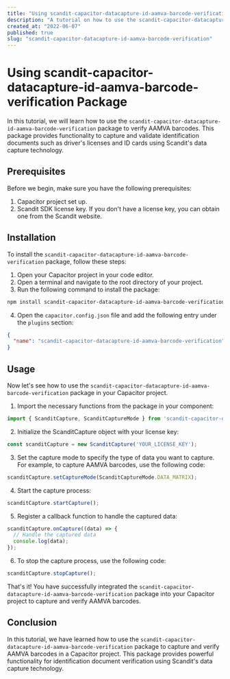 ```yaml
---
title: "Using scandit-capacitor-datacapture-id-aamva-barcode-verification Package"
description: "A tutorial on how to use the scandit-capacitor-datacapture-id-aamva-barcode-verification package to verify AAMVA barcodes"
created_at: "2022-06-07"
published: true
slug: "scandit-capacitor-datacapture-id-aamva-barcode-verification"
---
```


# Using scandit-capacitor-datacapture-id-aamva-barcode-verification Package

In this tutorial, we will learn how to use the `scandit-capacitor-datacapture-id-aamva-barcode-verification` package to verify AAMVA barcodes. This package provides functionality to capture and validate identification documents such as driver's licenses and ID cards using Scandit's data capture technology.

## Prerequisites

Before we begin, make sure you have the following prerequisites:

1. Capacitor project set up.
2. Scandit SDK license key. If you don't have a license key, you can obtain one from the Scandit website.

## Installation

To install the `scandit-capacitor-datacapture-id-aamva-barcode-verification` package, follow these steps:

1. Open your Capacitor project in your code editor.
2. Open a terminal and navigate to the root directory of your project.
3. Run the following command to install the package:

```bash
npm install scandit-capacitor-datacapture-id-aamva-barcode-verification
```

4. Open the `capacitor.config.json` file and add the following entry under the `plugins` section:

```json
{
  "name": "scandit-capacitor-datacapture-id-aamva-barcode-verification"
}
```

## Usage

Now let's see how to use the `scandit-capacitor-datacapture-id-aamva-barcode-verification` package in your Capacitor project.

1. Import the necessary functions from the package in your component:

```javascript
import { ScanditCapture, ScanditCaptureMode } from 'scandit-capacitor-datacapture-id-aamva-barcode-verification';
```

2. Initialize the ScanditCapture object with your license key:

```javascript
const scanditCapture = new ScanditCapture('YOUR_LICENSE_KEY');
```

3. Set the capture mode to specify the type of data you want to capture. For example, to capture AAMVA barcodes, use the following code:

```javascript
scanditCapture.setCaptureMode(ScanditCaptureMode.DATA_MATRIX);
```

4. Start the capture process:

```javascript
scanditCapture.startCapture();
```

5. Register a callback function to handle the captured data:

```javascript
scanditCapture.onCapture((data) => {
  // Handle the captured data
  console.log(data);
});
```

6. To stop the capture process, use the following code:

```javascript
scanditCapture.stopCapture();
```

That's it! You have successfully integrated the `scandit-capacitor-datacapture-id-aamva-barcode-verification` package into your Capacitor project to capture and verify AAMVA barcodes.

## Conclusion

In this tutorial, we have learned how to use the `scandit-capacitor-datacapture-id-aamva-barcode-verification` package to capture and verify AAMVA barcodes in a Capacitor project. This package provides powerful functionality for identification document verification using Scandit's data capture technology.